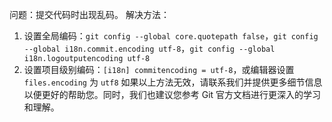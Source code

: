 问题：提交代码时出现乱码。
解决方法：

1. 设置全局编码：`git config --global core.quotepath false`，`git config --global i18n.commit.encoding utf-8`，`git config --global i18n.logoutputencoding utf-8`
2. 设置项目级别编码：`[i18n] commitencoding = utf-8`，或编辑器设置 `files.encoding` 为 `utf8`
   如果以上方法无效，请联系我们并提供更多细节信息以便更好的帮助您。同时，我们也建议您参考 Git 官方文档进行更深入的学习和理解。
